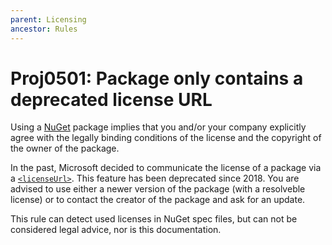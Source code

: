 ```yaml
---
parent: Licensing
ancestor: Rules
---
```


# Proj0501: Package only contains a deprecated license URL
Using a [NuGet](https://www.nuget.org) package implies that you
and/or your company explicitly agree with the legally binding conditions of the
license and the copyright of the owner of the package.

In the past, Microsoft decided to communicate the license of a package via a
[`<licenseUrl>`](https://learn.microsoft.com/nuget/reference/nuspec#licenseurl).
This feature has been deprecated since 2018. You are advised to use
either a newer version of the package (with a resolveble license) or to contact
the creator of the package and ask for an update.

This rule can detect used licenses in NuGet spec files, but can not be
considered legal advice, nor is this documentation.
